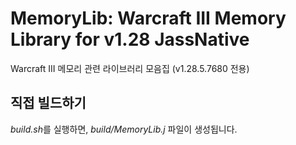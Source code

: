 # MemoryLib: Warcraft III Memory Library for v1.28 JassNative

Warcraft III 메모리 관련 라이브러리 모음집 (v1.28.5.7680 전용)

## 직접 빌드하기

*build.sh*를 실행하면, *build/MemoryLib.j* 파일이 생성됩니다.
